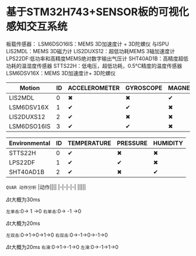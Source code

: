 # 基于STM32H743+SENSOR板的可视化感知交互系统


板载传感器：
LSM6DSO16IS：MEMS 3D加速度计  + 3D陀螺仪 与ISPU
LIS2MDL：MEMS 3D磁力计
LIS2DUXS12：超低功耗MEMS 3轴加速度计
LPS22DF:低功率和高精度MEMS绝对数字输出气压计
SHT40AD1B：高精度超低功耗的温湿度传感器
STTS22H：低电压，超低功耗，0.5°C精度的温度传感器
LSM6DSV16X：MEMS 3D加速度计+ 3D陀螺仪

|Motion|ID|ACCELEROMETER|GYROSCOPE|MAGNETOMETER|
|-|-|-|-|-|
|LIS2MDL|0|&#10006;|&#10006;| &#10004;|
|LSM6DSV16X|1|&#10004;|&#10004;|&#10006;|
|LIS2DUXS12|2|&#10004;|&#10006;|&#10006;|
|LSM6DSO16IS|3|&#10004;|&#10004;|&#10006;|


|Environmental|ID|TEMPERATURE|PRESSURE|HUMIDITY|
|-|-|-|-|-|
|STTS22H|0|&#10004;|&#10006;|&#10006;|
|LPS22DF|1|&#10004;|&#10004;|&#10006;|
|SHT40AD1B|2|&#10004;|&#10006;|&#10004;|



`QVAR 动作分析`
|动作||||
|-|-|-|-|
|||||

$\Delta$t大概为30ms

`左单击`:0->  1  ->0
`右单击`:0-> -1 ->0

$\Delta$t大概为20ms

`左双击`:0->1->0->1->0
`右双击`:0->-1->0->-1->0

$\Delta$t大概为20ms
`右滑`:0->1->-1->0
`左滑`:0->-1->1->0